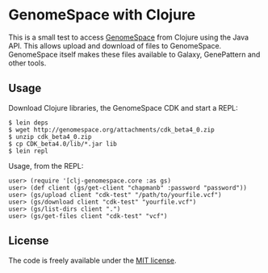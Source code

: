 # GenomeSpace with Clojure

This is a small test to access [GenomeSpace][1] from Clojure using the Java
API. This allows upload and download of files to GenomeSpace. GenomeSpace itself
makes these files available to Galaxy, GenePattern and other tools.

[1]: http://www.genomespace.org/

## Usage

Download Clojure libraries, the GenomeSpace CDK and start a REPL:

    $ lein deps
    $ wget http://genomespace.org/attachments/cdk_beta4_0.zip
    $ unzip cdk_beta4_0.zip
    $ cp CDK_beta4.0/lib/*.jar lib
    $ lein repl

Usage, from the REPL:

    user> (require '[clj-genomespace.core :as gs)
    user> (def client (gs/get-client "chapmanb" :password "password"))
    user> (gs/upload client "cdk-test" "/path/to/yourfile.vcf")
    user> (gs/download client "cdk-test" "yourfile.vcf")
    user> (gs/list-dirs client ".")
    user> (gs/get-files client "cdk-test" "vcf")
    

## License

The code is freely available under the [MIT license][l1].

[l1]: http://www.opensource.org/licenses/mit-license.html
